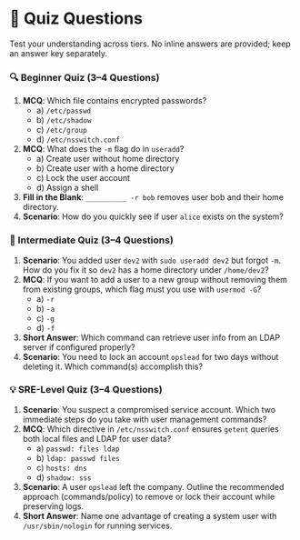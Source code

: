 
# 📝 Quiz Questions

Test your understanding across tiers. No inline answers are provided; keep an answer key separately.

### 🔍 Beginner Quiz (3–4 Questions)

1. **MCQ**: Which file contains encrypted passwords?
   - a) `/etc/passwd`
   - b) `/etc/shadow`
   - c) `/etc/group`
   - d) `/etc/nsswitch.conf`
2. **MCQ**: What does the `-m` flag do in `useradd`?
   - a) Create user without home directory
   - b) Create user with a home directory
   - c) Lock the user account
   - d) Assign a shell
3. **Fill in the Blank**: `__________ -r bob` removes user bob and their home directory.
4. **Scenario**: How do you quickly see if user `alice` exists on the system?

### 🧩 Intermediate Quiz (3–4 Questions)

1. **Scenario**: You added user `dev2` with `sudo useradd dev2` but forgot `-m`. How do you fix it so `dev2` has a home directory under `/home/dev2`?
2. **MCQ**: If you want to add a user to a new group without removing them from existing groups, which flag must you use with `usermod -G`?
   - a) `-r`
   - b) `-a`
   - c) `-g`
   - d) `-f`
3. **Short Answer**: Which command can retrieve user info from an LDAP server if configured properly?
4. **Scenario**: You need to lock an account `opslead` for two days without deleting it. Which command(s) accomplish this?

### 💡 SRE-Level Quiz (3–4 Questions)

1. **Scenario**: You suspect a compromised service account. Which two immediate steps do you take with user management commands?
2. **MCQ**: Which directive in `/etc/nsswitch.conf` ensures `getent` queries both local files and LDAP for user data?
   - a) `passwd: files ldap`
   - b) `ldap: passwd files`
   - c) `hosts: dns`
   - d) `shadow: sss`
3. **Scenario**: A user `opslead` left the company. Outline the recommended approach (commands/policy) to remove or lock their account while preserving logs.
4. **Short Answer**: Name one advantage of creating a system user with `/usr/sbin/nologin` for running services.
